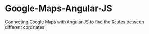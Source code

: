 # Google-Maps-Angular-JS
Connecting Google Maps with Angular JS to find the Routes between different cordinates
